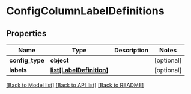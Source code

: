 # ConfigColumnLabelDefinitions

## Properties
Name | Type | Description | Notes
------------ | ------------- | ------------- | -------------
**config_type** | **object** |  | [optional] 
**labels** | [**list[LabelDefinition]**](LabelDefinition.md) |  | [optional] 

[[Back to Model list]](../README.md#documentation-for-models) [[Back to API list]](../README.md#documentation-for-api-endpoints) [[Back to README]](../README.md)


